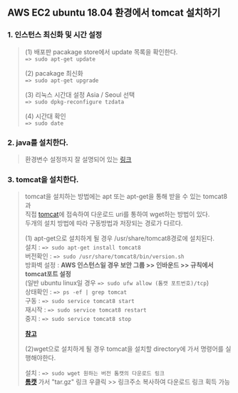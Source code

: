 ## AWS EC2 ubuntu 18.04 환경에서 tomcat 설치하기

### 1. 인스턴스 최신화 및 시간  설정
> (1) 배포판 pacakage store에서 update 목록을 확인한다.    
> ```=> sudo apt-get update```    
> 
> (2) pacakage 최신화   
> ```=> sudo apt-get upgrade```    
>    
> (3) 리눅스 시간대 설정 Asia / Seoul 선택        
> ```=> sudo dpkg-reconfigure tzdata ```   
> 
> (4) 시간대 확인    
> ```=> sudo date ```   

### 2. java를 설치한다.
> 환경변수 설정까지 잘 설명되어 있는 [링크](https://all-record.tistory.com/181?category=733055)     
> 


### 3. tomcat을 설치한다.
> tomcat을 설치하는 방법에는 apt 또는 apt-get을 통해 받을 수 있는 tomcat8과      
> 직접 [tomcat](https://tomcat.apache.org/)에 접속하여 다운로드 uri를 통하여 wget하는 방법이 있다.   
> 두개의 설치 방법에 따라 구동방법과 저장되는 경로가 다르다.
> 
> (1) apt-get으로 설치하게 될 경우 /usr/share/tomcat8경로에 설치된다.     
> 설치        : ```=> sudo apt-get install tomcat8```  
> 버전확인    : ```=> sudo /usr/share/tomcat8/bin/version.sh```    
> 방화벽 설정 : **AWS 인스턴스일 경우 보안 그룹 >> 인바운드 >> 규칙에서 tomcat포트 설정**    
> (일반 ubuntu linux일 경우 ```=> sudo ufw allow (톰캣 포트번호)/tcp```)     
> 상태확인    : ```=> ps -ef | grep tomcat```    
> 구동        : ```=> sudo service tomcat8 start```     
> 재시작      : ```=> sudo service tomcat8 restart```   
> 중지        : ```=> sudo service tomcat8 stop```    
> 
> **[참고](https://all-record.tistory.com/182)**     
> 
> (2)wget으로 설치하게 될 경우 tomcat을 설치할 directory에 가서 명령어를 실행해야한다.    
> 
> 설치 : ```=> sudo wget 원하는 버전 톰캣의 다운로드 링크```     
> **[톰캣](http://tomcat.apache.org/)** 가서 "tar.gz" 링크 우클릭 >> 링크주소 복사하여 다운로드 링크 획득 가능    
> 
> 
>
